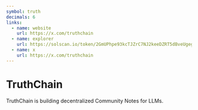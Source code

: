 ```yaml
---
symbol: truth
decimals: 6
links:
  - name: website
    url: https://x.com/truthchain
  - name: explorer
    url: https://solscan.io/token/2GmUPhpe93kcTJZrC7NJ2keeDZRT5dBveUgegb13pump
  - name: x
    url: https://x.com/truthchain
---
```


# TruthChain

TruthChain is building decentralized Community Notes for LLMs.
